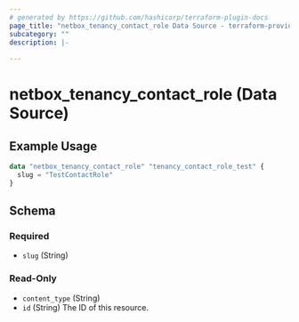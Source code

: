 ```yaml
---
# generated by https://github.com/hashicorp/terraform-plugin-docs
page_title: "netbox_tenancy_contact_role Data Source - terraform-provider-netbox"
subcategory: ""
description: |-
  
---
```


# netbox_tenancy_contact_role (Data Source)



## Example Usage

```terraform
data "netbox_tenancy_contact_role" "tenancy_contact_role_test" {
  slug = "TestContactRole"
}
```

<!-- schema generated by tfplugindocs -->
## Schema

### Required

- `slug` (String)

### Read-Only

- `content_type` (String)
- `id` (String) The ID of this resource.


